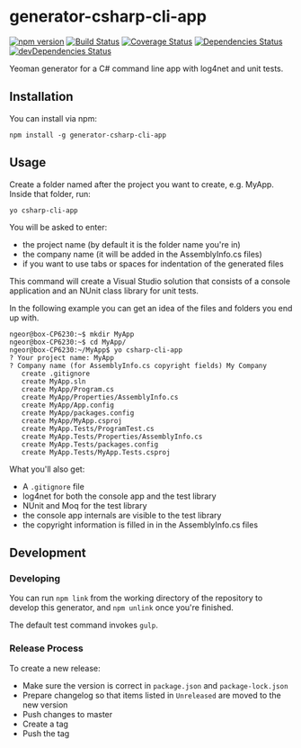 # generator-csharp-cli-app

[![npm version](https://img.shields.io/npm/v/generator-csharp-cli-app.svg)](https://npmjs.org/package/generator-csharp-cli-app)
[![Build Status](https://travis-ci.org/ngeor/generator-csharp-cli-app.svg?branch=master)](https://travis-ci.org/ngeor/generator-csharp-cli-app)
[![Coverage Status](https://coveralls.io/repos/github/ngeor/generator-csharp-cli-app/badge.svg?branch=master)](https://coveralls.io/github/ngeor/generator-csharp-cli-app?branch=master)
[![Dependencies Status](https://david-dm.org/ngeor/generator-csharp-cli-app.svg)](https://david-dm.org/ngeor/generator-csharp-cli-app)
[![devDependencies Status](https://david-dm.org/ngeor/generator-csharp-cli-app/dev-status.svg)](https://david-dm.org/ngeor/generator-csharp-cli-app?type=dev)

Yeoman generator for a C# command line app with log4net and unit tests.

## Installation

You can install via npm:

	npm install -g generator-csharp-cli-app

## Usage

Create a folder named after the project you want to create, e.g. MyApp. Inside that folder, run:

	yo csharp-cli-app

You will be asked to enter:

- the project name (by default it is the folder name you're in)
- the company name (it will be added in the AssemblyInfo.cs files)
- if you want to use tabs or spaces for indentation of the generated files

This command will create a Visual Studio solution that consists of a console application and an NUnit class library for unit tests.

In the following example you can get an idea of the files and folders you end up with.

	ngeor@box-CP6230:~$ mkdir MyApp
	ngeor@box-CP6230:~$ cd MyApp/
	ngeor@box-CP6230:~/MyApp$ yo csharp-cli-app
	? Your project name: MyApp
	? Company name (for AssemblyInfo.cs copyright fields) My Company
	   create .gitignore
	   create MyApp.sln
	   create MyApp/Program.cs
	   create MyApp/Properties/AssemblyInfo.cs
	   create MyApp/App.config
	   create MyApp/packages.config
	   create MyApp/MyApp.csproj
	   create MyApp.Tests/ProgramTest.cs
	   create MyApp.Tests/Properties/AssemblyInfo.cs
	   create MyApp.Tests/packages.config
	   create MyApp.Tests/MyApp.Tests.csproj

What you'll also get:

- A `.gitignore` file
- log4net for both the console app and the test library
- NUnit and Moq for the test library
- the console app internals are visible to the test library
- the copyright information is filled in in the AssemblyInfo.cs files

## Development

### Developing

You can run `npm link` from the working directory of the repository to develop this generator,
and `npm unlink` once you're finished.

The default test command invokes `gulp`.

### Release Process

To create a new release:

- Make sure the version is correct in `package.json` and `package-lock.json`
- Prepare changelog so that items listed in `Unreleased` are moved to the new version
- Push changes to master
- Create a tag
- Push the tag

